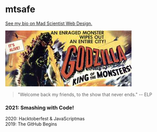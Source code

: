 # mtsafe

[See my bio on Mad Scientist Web Design.](https://www.mswdtemplate.com/team.html#talent "The Team at Mad Scientist Web Design")

![Godzilla: King of the Monsters](godzilla-400x176.jpg)

> "Welcome back my friends, to the show that never ends." -- ELP

### 2021: Smashing with Code!
2020: Hacktoberfest & JavaScriptmas  
2019: The GitHub Begins
